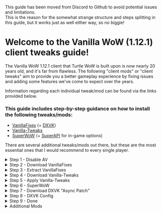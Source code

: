 This guide has been moved from Discord to Github to avoid potential issues and limitations.  
This is the reason for the somewhat strange structure and steps splitting in this guide, but it works just as well either way, so no biggie!  

# Welcome to the Vanilla WoW (1.12.1) client tweaks guide!

The Vanilla WoW 1.12.1 client that Turtle WoW is built upon is now nearly 20 years old, and it's far from flawless. The following "client mods" or "client tweaks" aim to provide you a better gameplay experience by fixing issues and adding some features we've come to expect over the years.  

Information regarding each individual tweak/mod can be found via the links provided below.  

### This guide includes step-by-step guidance on how to install the following tweaks/mods:  
* [VanillaFixes](<https://github.com/hannesmann/vanillafixes>) (+ [DXVK](<https://github.com/doitsujin/dxvk>))  
* [Vanilla-Tweaks](<https://github.com/brndd/vanilla-tweaks>)  
* [SuperWoW](<https://github.com/balakethelock/SuperWoW>) (+ [SuperAPI](<https://github.com/balakethelock/SuperAPI>) for in-game options)  

There are several additional tweaks/mods out there, but these are the most essential ones that I would recommend to every single player.  

<details>
<summary> Step 1 - Disable AV </summary>

## Client Tweaks - Step 1

Before we start we must disable our Antivirus software and add TurtleWoW's game folder to exclusions.  
This is to ensure that Windows Defender (or any other antivirus software you may have) doesn't delete any of the files.  

**The explanation for why AV software false flags VanillaFixes can be found on the [VanillaFixes - Releases](<https://github.com/hannesmann/vanillafixes/releases>) page.**  

> In short, there's no way for antivirus software to differentiate between VanillaFixes, which *we want* to inject the mod DLL's into our game, and a malicious DLL injector that would be used for nefarious purposes. As a result it considers VanillaFixes a virus/malware even though it's not. 

### These are the steps shown in the video below:
1. Open **Windows Defender** / **Windows Security**
2. Under **Virus & threat protection**, click **Manage settings**
3. Set **Real-time protection** to **Off**
4. Scroll down to **Exclusions** and click **Add or remove exclusions**
5. Click **+ Add an exclusion** and select **Folder**
6. Navigate to your TurtleWoW installation folder and hit **Select Folder**
> for example "G:\TWoW\twmoa_1172" as seen in the video below
7. Confirm in **Exclusions** list that the game folder was added successfully


[![Video](https://github.com/TWGuide/client-tweaks/Media/Step1.png)](https://github.com/user-attachments/assets/a9a1e95a-dd7f-454e-97ce-10fe912f5f5e)

</details>


<details>
<summary> Step 2 - Download VanillaFixes </summary>

## Client Tweaks - Step 2
Now, let's download our first actual client tweak, we'll start with VanillaFixes!

Confirm that your antivirus software is still temporarily **disabled** during the download and installation of **VanillaFixes**

### These are the steps shown in the video below:
1. Head on over to **GitHub** and download the latest version of [**VanillaFixes**](<https://github.com/hannesmann/vanillafixes/releases>) 
> (*DXVK version highly recommended, if it doesn't work you can just delete d3d9.dll from your TurtleWoW game folder later*)
2. Save the VanillaFixes zip file somewhere you will be able to find it for the next step

[![Video](https://github.com/TWGuide/client-tweaks/Media/Step2.png)](https://github.com/user-attachments/assets/9424cdbc-5721-4c86-a063-650d5fd7ffcb)
</details>


<details>
<summary> Step 3 - Extract VanillaFixes </summary>

## Client Tweaks - Step 3
Time to extract VanillaFixes and place it in the game folder!

Confirm that your antivirus software is still temporarily **disabled** during the download and installation of **VanillaFixes**

### These are the steps shown in the video below:
1. **Locate** the **VanillaFixes** zip file you downloaded during Client Tweaks - Step 2
2. **Extract** the zip file contents
3. **Move**/**copy** the extracted files over to your **TurtleWoW game folder**
4. If everything was done correctly, **VanillaFixes/VanillaFixes-DXVK is now successfully installed**

**Important note:** From now on we will use VanillaFixes.exe to start the game, otherwise all of these tweaks and mods will not be enabled!

[![Video](https://github.com/TWGuide/client-tweaks/Media/Step3.png)](https://github.com/user-attachments/assets/c6c09a0f-95f5-4e80-93b5-3c4e864ae25e)
</details>

<details>
<summary> Step 4 - Download Vanilla-Tweaks </summary>

## Client Tweaks - Step 4  
Now let's download Vanilla-Tweaks  
> Although Vanilla-Tweaks is now built into the launcher, we'll do a regular installation for the sake of consistency and avoid the TurtleWoW.exe launcher  

For this step it **doesn't matter** whether your antivirus software is **enabled** or **disabled**  

### These are the steps shown in the video below:
1. Head on over to **GitHub** and download [**Vanilla-Tweaks**](<https://github.com/brndd/vanilla-tweaks/releases>) for Windows
2. **Save** the zip file to your computer
3. **Locate** and **extract** the Vanilla-Tweaks zip file

[![Video](https://github.com/TWGuide/client-tweaks/Media/Step4.png)](https://github.com/user-attachments/assets/ab156f4b-ea97-4e80-b1ee-d301dc1b271f)
</details>

<details>
<summary> Step 5 - Apply Vanilla-Tweaks </summary>

## Client Tweaks - Step 5
Now let's install/apply Vanilla-Tweaks 
> Although Vanilla-Tweaks is now built into the launcher, we'll do a regular installation for the sake of consistency and avoid the TurtleWoW.exe launcher

For this step it **doesn't matter** whether your antivirus software is **enabled** or **disabled**

### These are the steps shown in the video below:
1. **Copy** your **WoW.exe** file from TurtleWoW game folder **into the Vanilla-Tweaks folder**
2. **Drag** & **drop** the original **WoW.exe** onto **Vanilla-Tweaks.exe**
3. A new file named **WoW_Tweaked.exe** will appear in your **Vanilla-Tweaks folder**
4. **Move/copy** the new **WoW_Tweaked.exe** over to your **TurtleWoW game folder**
5. **Rename** the old **WoW.exe** to **WoW_OLD.exe** or something similar
6. **Rename** the new **WoW_Tweaked.exe** file to **WoW.exe**
7. If everything was done correctly, **Vanilla-Tweaks is now installed successfully**

[![Video](https://github.com/TWGuide/client-tweaks/Media/Step5.png)](https://github.com/user-attachments/assets/475d4148-d0c1-497f-82a1-5c5c35e524f7)
</details>

<details>
<summary> Step 6 - SuperWoW </summary>

## Client Tweaks - Step 6
Now let's download and install SuperWoW

Your Antivirus software must be **disabled** during the download and installation of **SuperWoW**
> If you need a reminder on how to disable Windows Defender, scroll back up and refer to the **Client Tweaks - Step 1** part of the guide

### These are the steps shown in the video below:
1. Head on over to **GitHub** and download the latest version of [**SuperWoW**](<https://github.com/balakethelock/SuperWoW/releases>) 
> Ignore the "SuperWoW mpq patch"
2. **Extract** the SuperWoW zip file contents
3. **Move/copy** only **SuperWoWHook.dll** over to the **TurtleWoW game folder**
> We do not need the SuperWoWLauncher since VanillaFixes will already detect and load SuperWoWHook.dll
4. If everything was done correctly, **SuperWoW is now successfully installed**
> Although in order to see the in-game configuration menu, you also need to download and install the [SuperAPI](<https://github.com/balakethelock/SuperAPI>) addon
> Install SuperAPI like any regular addon. Extract and place files into twow > interface > addons, or by using the [GitAddonsManager](<https://woblight.gitlab.io/overview/gitaddonsmanager/>) (recommended)
> GitAddonsManager install + usage info can be found [here](<https://turtle-wow.fandom.com/wiki/Addons#How_to_Install_Addons>)


[![Video](https://github.com/TWGuide/client-tweaks/Media/Step6.png)](https://github.com/user-attachments/assets/97e6850a-41a9-4263-9de5-0addc3ca84a6)
</details>

<details>
<summary> Step 7 - Download DXVK "Async Patch" </summary>

## Client Tweaks - Step 7
Now we'll add the **optional** "Async Patch" to our previously installed DXVK from Client Tweaks - Step 1-3
> Although this is a completely optional step, I strongly recommend that you try it out as it gives a very significant performance boost (big bump up in FPS, and a much smoother/more responsive game)

It doesn't matter whether your antivirus software is enabled or disabled for these steps

### These are the steps shown in the video below:
1. **Download** and **extract** the [**DXVK Async Patch**](https://tretrauit.me/dxvk-async-builder/) 
> If the link above is broken, try **[this](<https://tretrauit.gitlab.io/dxvk-async-builder//>)** instead
2. **Open** the **extracted folder** and find the folder inside named **x32**
3. Inside the **x32** folder, **copy d3d9.dll**
4. Place **d3d9.dll** into your **TurtleWoW game folder**
5. If prompted, select **Yes/Replace** when asked if you'd like to **replace** the existing **d3d9.dll** that came bundled with **VanillaFixes-DXVK**


[![Video](https://github.com/TWGuide/client-tweaks/Media/Step7.png)](https://github.com/user-attachments/assets/8c9dedf0-dec5-4f4d-9b22-db7fd140751b)
</details>

<details>
<summary> Step 8 - DXVK Config </summary>

## Client Tweaks - Step 8
This is the final step of the entire guide! 
Lastly we will adjust the DXVK configuration file to actually enable Async and some other stuff!

It doesn't matter whether your antivirus software is enabled or disabled for these steps

### These are the steps shown in the video below:
1. **Navigate** to your **TurtleWoW game folder**
2. **Open/edit** the **dxvk.conf** file with a text editor such as **Notepad**
3.  **Replace** all the text inside the file with the text found [**here**](<https://pastebin.com/SgsqegeQ>)
> The above configuration should work for most users without any issues. However, do NOT increase the framerate limit to higher than 245 as this will cause graphical issues.
> If you prioritize energy savings over performance, lower the d3d9.maxFrameRate = 245 to match your monitor's refresh rate (common refresh rates are 60, 120, and 144).
4. **Save** and close the **text editor**
5.  If done correctly, **DXVK Async Patch is now successfully installed**

**If you for some reason wish to revert the Async Patch, set** `dxvk.enableAsync = True` **to** `dxvk.enableAsync = False`


[![Video](https://github.com/TWGuide/client-tweaks/Media/Step8.png)](https://github.com/user-attachments/assets/ae81090e-f6f9-4515-8430-72bbf34bd8ce)
</details>

<details>
<summary> Step 9 - Done </summary>

### Thanks for checking out my guide, I really hope it helped you and I also hope you liked it!

Don't forget to re-enable your **Anti-virus software** once you've downloaded and installed these mods, and excluded/whitelisted the turtlewow game folder!

**Also remember that from now on VanillaFixes.exe should be used to start the game, otherwise all of these tweaks and mods will not be enabled!**

-Peachoo/Ieaiaio

</details>

<details>
<summary> Additional Mods </summary>

As mentioned, there are other mods out there which can be added very easily now that we have VanillaFixes installed.  

**Great additional Tweaks/Mods:**  
* **[Interact](<https://github.com/luskanek/Interact>):** Adds the "Interact Key" feature from modern WoW to the 1.12 client  
> This mod was primarily made for use with the Steam Deck, but it can be useful to anyone!  

* **[Nampower](<https://github.com/pepopo978/nampower>):**  Fixes a flaw in the 1.12 client which can lead to a DPS increase for casters with high ping  
> The above link is a forked version which is in it's beta phase, the original can be found [here](<https://github.com/namreeb/nampower>)  
> I suggest trying pepopo978's fork (the bold link above), as it has more features and a [companion addon](<https://github.com/pepopo978/nampowersettings>) for in-game configuration!  

* **[VanillaMultiMonitorFix](<https://github.com/Mates1500/VanillaMultiMonitorFix>):** Fix for multi monitor setups with differing resolutions for the 1.12 client  
> Adding this to the list just in case VanillaFixes didn't already fix this issue for you. I didn't personally need this fix, but maybe some do.  

* **[UnitXP SP3](<https://github.com/allfoxwy/UnitXP_SP3>):** Attempts to modernize the Vanilla 1.12 client
> Adds features like nameplates that hide when not in line of sight, better tab target functionality, and more!  
> Comes with a [companion addon](<https://github.com/allfoxwy/UnitXP_SP3_Addon>) for in-game configuration  

**VanillaMultiMonitorFix.dll** & **nampower.dll** can simply be dropped into TurtleWoW game folder **without** further configuration, as they are already included in the **dlls.txt** file out of the box.
**UnitXP & Interact** requires their DLL files to be added to the **dlls.txt** file in your TurtleWoW game folder, simply add `interact.dll` & `unitxp_sp3.dll` to the bottom of the text file
</details>
